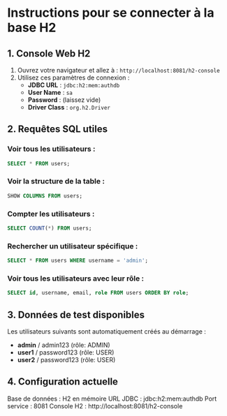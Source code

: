 # Instructions pour se connecter à la base H2

## 1. Console Web H2

1. Ouvrez votre navigateur et allez à : `http://localhost:8081/h2-console`
2. Utilisez ces paramètres de connexion :
   - **JDBC URL** : `jdbc:h2:mem:authdb`
   - **User Name** : `sa`
   - **Password** : (laissez vide)
   - **Driver Class** : `org.h2.Driver`

## 2. Requêtes SQL utiles

### Voir tous les utilisateurs :
```sql
SELECT * FROM users;
```

### Voir la structure de la table :
```sql
SHOW COLUMNS FROM users;
```

### Compter les utilisateurs :
```sql
SELECT COUNT(*) FROM users;
```

### Rechercher un utilisateur spécifique :
```sql
SELECT * FROM users WHERE username = 'admin';
```

### Voir tous les utilisateurs avec leur rôle :
```sql
SELECT id, username, email, role FROM users ORDER BY role;
```

## 3. Données de test disponibles

Les utilisateurs suivants sont automatiquement créés au démarrage :
- **admin** / admin123 (rôle: ADMIN)
- **user1** / password123 (rôle: USER)
- **user2** / password123 (rôle: USER)

## 4. Configuration actuelle

Base de données : H2 en mémoire
URL JDBC : jdbc:h2:mem:authdb
Port service : 8081
Console H2 : http://localhost:8081/h2-console
